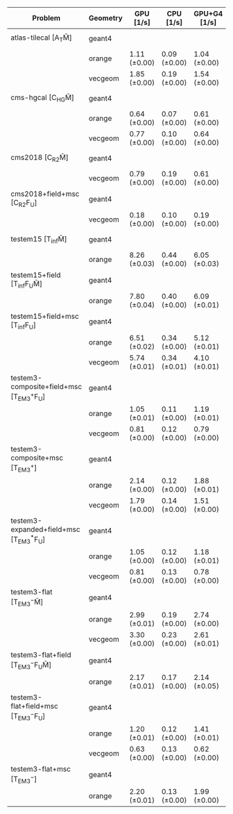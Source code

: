 | Problem                                                        | Geometry |    GPU [1/s] |    CPU [1/s] | GPU+G4 [1/s] | CPU+G4 [1/s] |     G4 [1/s] |
| -------------------------------------------------------------- | -------- | ------------ | ------------ | ------------ | ------------ | ------------ |
| atlas-tilecal [A$_\mathrm{T}$M̃]                               | geant4   |              |              |              |              | 0.18 (±0.00) |
|                                                                | orange   | 1.11 (±0.00) | 0.09 (±0.00) | 1.04 (±0.00) | 0.10 (±0.00) |              |
|                                                                | vecgeom  | 1.85 (±0.00) | 0.19 (±0.00) | 1.54 (±0.00) | 0.19 (±0.00) |              |
| cms-hgcal [C$_\mathrm{HG}$M̃]                                  | geant4   |              |              |              |              | 0.06 (±0.00) |
|                                                                | orange   | 0.64 (±0.00) | 0.07 (±0.00) | 0.61 (±0.00) | 0.07 (±0.00) |              |
|                                                                | vecgeom  | 0.77 (±0.00) | 0.10 (±0.00) | 0.64 (±0.00) | 0.10 (±0.00) |              |
| cms2018 [C$_\mathrm{R2}$M̃]                                    | geant4   |              |              |              |              | 0.19 (±0.01) |
|                                                                | vecgeom  | 0.79 (±0.00) | 0.19 (±0.00) | 0.61 (±0.00) | 0.19 (±0.00) |              |
| cms2018+field+msc [C$_\mathrm{R2}$F$_\mathrm{U}$]              | geant4   |              |              |              |              | 0.10 (±0.00) |
|                                                                | vecgeom  | 0.18 (±0.00) | 0.10 (±0.00) | 0.19 (±0.00) | 0.10 (±0.00) |              |
| testem15 [T$_\mathrm{inf}$M̃]                                  | geant4   |              |              |              |              | 0.44 (±0.01) |
|                                                                | orange   | 8.26 (±0.03) | 0.44 (±0.00) | 6.05 (±0.03) | 0.43 (±0.01) |              |
| testem15+field [T$_\mathrm{inf}$F$_\mathrm{U}$M̃]              | geant4   |              |              |              |              | 0.33 (±0.01) |
|                                                                | orange   | 7.80 (±0.04) | 0.40 (±0.00) | 6.09 (±0.01) | 0.39 (±0.00) |              |
| testem15+field+msc [T$_\mathrm{inf}$F$_\mathrm{U}$]            | geant4   |              |              |              |              | 0.28 (±0.01) |
|                                                                | orange   | 6.51 (±0.02) | 0.34 (±0.00) | 5.12 (±0.01) | 0.34 (±0.00) |              |
|                                                                | vecgeom  | 5.74 (±0.01) | 0.34 (±0.01) | 4.10 (±0.01) | 0.34 (±0.00) |              |
| testem3-composite+field+msc [T$_\mathrm{EM3}^+$F$_\mathrm{U}$] | geant4   |              |              |              |              | 0.10 (±0.00) |
|                                                                | orange   | 1.05 (±0.01) | 0.11 (±0.00) | 1.19 (±0.01) | 0.11 (±0.00) |              |
|                                                                | vecgeom  | 0.81 (±0.00) | 0.12 (±0.00) | 0.79 (±0.00) | 0.13 (±0.00) |              |
| testem3-composite+msc [T$_\mathrm{EM3}^+$]                     | geant4   |              |              |              |              | 0.13 (±0.00) |
|                                                                | orange   | 2.14 (±0.00) | 0.12 (±0.00) | 1.88 (±0.01) | 0.12 (±0.00) |              |
|                                                                | vecgeom  | 1.79 (±0.00) | 0.14 (±0.00) | 1.51 (±0.00) | 0.14 (±0.00) |              |
| testem3-expanded+field+msc [T$_\mathrm{EM3}^*$F$_\mathrm{U}$]  | geant4   |              |              |              |              | 0.10 (±0.00) |
|                                                                | orange   | 1.05 (±0.00) | 0.12 (±0.00) | 1.18 (±0.01) | 0.11 (±0.00) |              |
|                                                                | vecgeom  | 0.81 (±0.00) | 0.13 (±0.00) | 0.78 (±0.00) | 0.13 (±0.00) |              |
| testem3-flat [T$_\mathrm{EM3}^-$M̃]                            | geant4   |              |              |              |              | 0.22 (±0.00) |
|                                                                | orange   | 2.99 (±0.01) | 0.19 (±0.00) | 2.74 (±0.00) | 0.19 (±0.00) |              |
|                                                                | vecgeom  | 3.30 (±0.00) | 0.23 (±0.00) | 2.61 (±0.01) | 0.23 (±0.00) |              |
| testem3-flat+field [T$_\mathrm{EM3}^-$F$_\mathrm{U}$M̃]        | geant4   |              |              |              |              | 0.17 (±0.00) |
|                                                                | orange   | 2.17 (±0.01) | 0.17 (±0.00) | 2.14 (±0.05) | 0.17 (±0.00) |              |
| testem3-flat+field+msc [T$_\mathrm{EM3}^-$F$_\mathrm{U}$]      | geant4   |              |              |              |              | 0.11 (±0.00) |
|                                                                | orange   | 1.20 (±0.01) | 0.12 (±0.00) | 1.41 (±0.01) | 0.12 (±0.00) |              |
|                                                                | vecgeom  | 0.63 (±0.00) | 0.13 (±0.00) | 0.62 (±0.00) | 0.13 (±0.00) |              |
| testem3-flat+msc [T$_\mathrm{EM3}^-$]                          | geant4   |              |              |              |              | 0.14 (±0.00) |
|                                                                | orange   | 2.20 (±0.01) | 0.13 (±0.00) | 1.99 (±0.00) | 0.13 (±0.00) |              |
